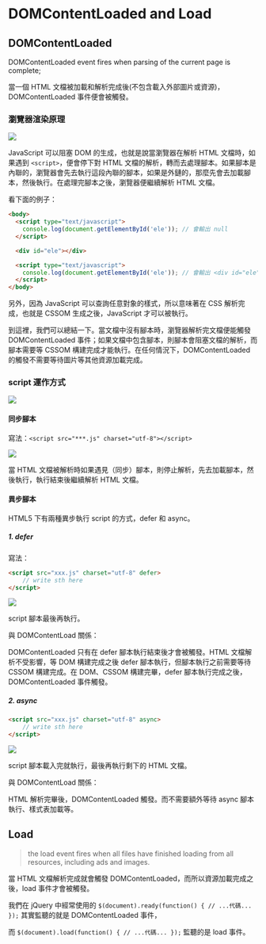 # DOMContentLoaded and Load 
## DOMContentLoaded
DOMContentLoaded event fires when parsing of the current page is complete; 

當一個 HTML 文檔被加載和解析完成後(不包含載入外部圖片或資源)，DOMContentLoaded 事件便會被觸發。

### 瀏覽器渲染原理
![](https://github.com/CompileYouth/front-end-study/raw/master/html/domcontentloaded/res/dcl-render-tree.png)

JavaScript 可以阻塞 DOM 的生成，也就是說當瀏覽器在解析 HTML 文檔時，如果遇到 `<script>`，便會停下對 HTML 文檔的解析，轉而去處理腳本。如果腳本是內聯的，瀏覽器會先去執行這段內聯的腳本，如果是外鏈的，那麼先會去加載腳本，然後執行。在處理完腳本之後，瀏覽器便繼續解析 HTML 文檔。

看下面的例子：

```html
<body>
  <script type="text/javascript">
    console.log(document.getElementById('ele')); // 會輸出 null
  </script>

  <div id="ele"></div>

  <script type="text/javascript">
    console.log(document.getElementById('ele')); // 會輸出 <div id="ele"></div>
  </script>
</body>
```
另外，因為 JavaScript 可以查詢任意對象的樣式，所以意味著在 CSS 解析完成，也就是 CSSOM 生成之後，JavaScript 才可以被執行。

到這裡，我們可以總結一下。當文檔中沒有腳本時，瀏覽器解析完文檔便能觸發 DOMContentLoaded 事件；如果文檔中包含腳本，則腳本會阻塞文檔的解析，而腳本需要等 CSSOM 構建完成才能執行。在任何情況下，DOMContentLoaded 的觸發不需要等待圖片等其他資源加載完成。

### script 運作方式
![](https://github.com/CompileYouth/front-end-study/blob/master/html/domcontentloaded/res/dcl-legend.png?raw=true)

#### 同步腳本
寫法：`<script src="***.js" charset="utf-8"></script>`

![](https://github.com/CompileYouth/front-end-study/raw/master/html/domcontentloaded/res/dcl-script.png)

當 HTML 文檔被解析時如果遇見（同步）腳本，則停止解析，先去加載腳本，然後執行，執行結束後繼續解析 HTML 文檔。

#### 異步腳本
HTML5 下有兩種異步執行 script 的方式，defer 和 async。
##### 1. defer
寫法：
```html
<script src="xxx.js" charset="utf-8" defer>
    // write sth here
</script>
```
![](https://github.com/CompileYouth/front-end-study/raw/master/html/domcontentloaded/res/dcl-defer.png)

script 腳本最後再執行。



與 DOMContentLoad 關係：

DOMContentLoaded 只有在 defer 腳本執行結束後才會被觸發。HTML 文檔解析不受影響，等 DOM 構建完成之後 defer 腳本執行，但腳本執行之前需要等待 CSSOM 構建完成。在 DOM、CSSOM 構建完畢，defer 腳本執行完成之後，DOMContentLoaded 事件觸發。



##### 2. async
```html
<script src="xxx.js" charset="utf-8" async>
    // write sth here
</script>
```

![](https://github.com/CompileYouth/front-end-study/raw/master/html/domcontentloaded/res/dcl-async.png)

script 腳本載入完就執行，最後再執行剩下的 HTML 文檔。



與 DOMContentLoad 關係：

HTML 解析完畢後，DOMContentLoaded 觸發。而不需要額外等待 async 腳本執行、樣式表加載等。

## Load
> the load event fires when all files have finished loading from all resources, including ads and images.

當 HTML 文檔解析完成就會觸發 DOMContentLoaded，而所以資源加載完成之後，load 事件才會被觸發。

我們在 jQuery 中經常使用的 `$(document).ready(function() { // ...代碼... });` 其實監聽的就是 DOMContentLoaded 事件，



而 `$(document).load(function() { // ...代碼... });` 監聽的是 load 事件。